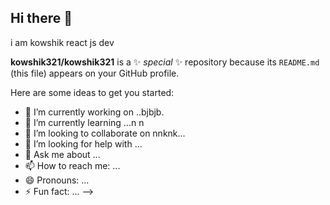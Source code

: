 ## Hi there 👋

i am kowshik react js dev

**kowshik321/kowshik321** is a ✨ _special_ ✨ repository because its `README.md` (this file) appears on your GitHub profile.

Here are some ideas to get you started:

- 🔭 I’m currently working on ..bjbjb.
- 🌱 I’m currently learning ...n n
- 👯 I’m looking to collaborate on nnknk...
- 🤔 I’m looking for help with ...
- 💬 Ask me about ...
- 📫 How to reach me: ...
- 😄 Pronouns: ...
- ⚡ Fun fact: ...
-->
